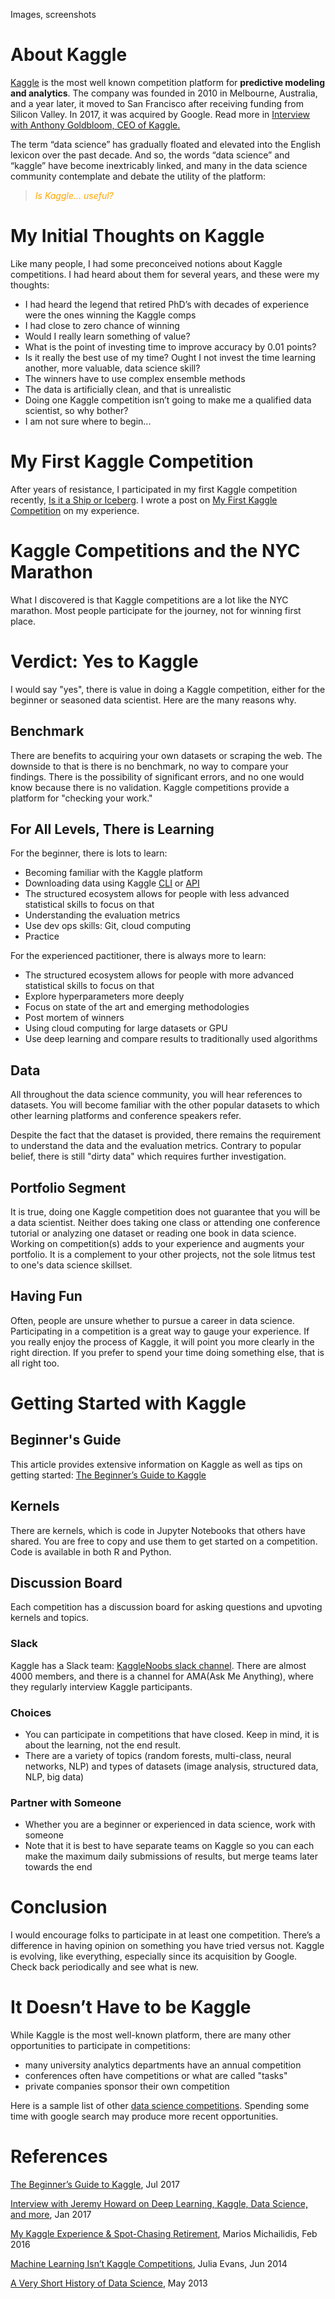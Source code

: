 Images, screenshots

# About Kaggle

[Kaggle](https://www.kaggle.com/) is the most well known competition platform for **predictive modeling and analytics**.  The company was founded in 2010 in Melbourne, Australia, and a year later, it moved to San Francisco after receiving funding from Silicon Valley.  In 2017, it was acquired by Google.  Read more in [Interview with Anthony Goldbloom, CEO of Kaggle.](https://medium.com/implodinggradients/ama-with-anthony-goldbloom-ceo-of-kaggle-the-open-data-science-platform-6a2012538316)

The term “data science” has gradually floated and elevated into the English lexicon over the past decade.  And so, the words “data science” and “kaggle” have become inextricably linked, and many in the data science community contemplate and debate the utility of the platform:  
> <a   style="color:orange; font:italic"><i>Is Kaggle... useful?</i></a>

# My Initial Thoughts on Kaggle
Like many people, I had some preconceived notions about Kaggle competitions.  I had heard about them for several years, and these were my thoughts:  
- I had heard the legend that retired PhD’s with decades of experience were the ones winning the Kaggle comps 
- I had close to zero chance of winning
- Would I really learn something of value?
- What is the point of investing time to improve accuracy by 0.01 points?
- Is it really the best use of my time?  Ought I not invest the time learning another, more valuable, data science skill?
- The winners have to use complex ensemble methods
- The data is artificially clean, and that is unrealistic
- Doing one Kaggle competition isn’t going to make me a qualified data scientist, so why bother?
- I am not sure where to begin...

# My First Kaggle Competition
After years of resistance, I participated in my first Kaggle competition recently, [Is it a Ship or Iceberg](https://www.kaggle.com/c/statoil-iceberg-classifier-challenge).  I wrote a post on [My First Kaggle Competition](https://reshamas.github.io/my-first-kaggle-competition/) on my experience.  

# Kaggle Competitions and the NYC Marathon
What I discovered is that Kaggle competitions are a lot like the NYC marathon.  Most people participate for the journey, not for winning first place.  

# Verdict:  Yes to Kaggle
I would say "yes", there is value in doing a Kaggle competition, either for the beginner or seasoned data scientist.  Here are the many reasons why.

## Benchmark
There are benefits to acquiring your own datasets or scraping the web.  The downside to that is there is no benchmark, no way to compare your findings.  There is the possibility of significant errors, and no one would know because there is no validation.  Kaggle competitions provide a platform for "checking your work."

## For All Levels, There is Learning
For the beginner, there is lots to learn:
- Becoming familiar with the Kaggle platform
- Downloading data using Kaggle [CLI](https://github.com/reshamas/fastai_deeplearn_part1/blob/master/tools/download_data_kaggle_cli.md) or [API](https://github.com/Kaggle/kaggle-api)
- The structured ecosystem allows for people with less advanced statistical skills to focus on that
- Understanding the evaluation metrics
- Use dev ops skills:  Git, cloud computing 
- Practice

For the experienced pactitioner, there is always more to learn:
- The structured ecosystem allows for people with more advanced statistical skills to focus on that
- Explore hyperparameters more deeply
- Focus on state of the art and emerging methodologies
- Post mortem of winners
- Using cloud computing for large datasets or GPU 
- Use deep learning and compare results to traditionally used algorithms


## Data 
All throughout the data science community, you will hear references to datasets.  You will become familiar with the other popular datasets to which other learning platforms and conference speakers refer.

Despite the fact that the dataset is provided, there remains the requirement to understand the data and the evaluation metrics.  Contrary to popular belief, there is still "dirty data" which requires further investigation.  

## Portfolio Segment
It is true, doing one Kaggle competition does not guarantee that you will be a data scientist.  Neither does taking one class or attending one conference tutorial or analyzing one dataset or reading one book in data science.  Working on competition(s) adds to your experience and augments your portfolio.  It is a complement to your other projects, not the sole litmus test to one's data science skillset. 

## Having Fun
Often, people are unsure whether to pursue a career in data science.  Participating in a competition is a great way to gauge your experience.  If you really enjoy the process of Kaggle, it will point you more clearly in the right direction.  If you prefer to spend your time doing something else, that is all right too.  


# Getting Started with Kaggle

## Beginner's Guide
This article provides extensive information on Kaggle as well as tips on getting started:  [The Beginner’s Guide to Kaggle](https://elitedatascience.com/beginner-kaggle)

## Kernels
There are kernels, which is code in Jupyter Notebooks that others have shared.  You are free to copy and use them to get started on a competition.  Code is available in both R and Python. 

## Discussion Board
Each competition has a discussion board for asking questions and upvoting kernels and topics.

### Slack
Kaggle has a Slack team:  [KaggleNoobs slack channel](http://kagglenoobs.herokuapp.com).  There are almost 4000 members, and there is a channel for AMA(Ask Me Anything), where they regularly interview Kaggle participants.  

### Choices
- You can participate in competitions that have closed.  Keep in mind, it is about the learning, not the end result.  
- There are a variety of topics (random forests, multi-class, neural networks, NLP) and types of datasets (image analysis, structured data, NLP, big data)

### Partner with Someone
- Whether you are a beginner or experienced in data science, work with someone
- Note that it is best to have separate teams on Kaggle so you can each make the maximum daily submissions of results, but merge teams later towards the end

# Conclusion
I would encourage folks to participate in at least one competition.  There’s a difference in having opinion on something you have tried versus not.  Kaggle is evolving, like everything, especially since its acquisition by Google.  Check back periodically and see what is new.

# It Doesn’t Have to be Kaggle 
While Kaggle is the most well-known platform, there are many other opportunities to participate in competitions:
- many university analytics departments have an annual competition
- conferences often have competitions or what are called "tasks"
- private companies sponsor their own competition

Here is a sample list of other [data science competitions](https://github.com/reshamas/fastai_deeplearn_part1/blob/master/notes/competitions.md).  Spending some time with google search may produce more recent opportunities.  

# References

[The Beginner’s Guide to Kaggle](https://elitedatascience.com/beginner-kaggle), Jul 2017

[ Interview with Jeremy Howard on Deep Learning, Kaggle, Data Science, and more](https://www.kdnuggets.com/2017/01/exclusive-interview-jeremy-howard-deep-learning-kaggle-data-science.html), Jan 2017

[My Kaggle Experience & Spot-Chasing Retirement](http://blog.kaggle.com/2016/02/10/my-kaggle-experience-spot-chasing-retirement/), Marios Michailidis, Feb 2016

[Machine Learning Isn’t Kaggle Competitions](https://jvns.ca/blog/2014/06/19/machine-learning-isnt-kaggle-competitions/), Julia Evans, Jun 2014

[A Very Short History of Data Science](https://www.forbes.com/sites/gilpress/2013/05/28/a-very-short-history-of-data-science/#2dbc356155cf), May 2013

